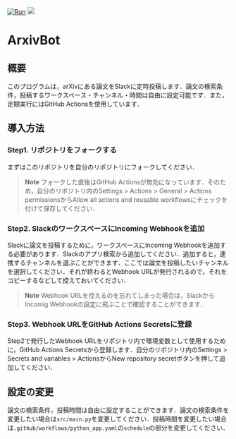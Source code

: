 [![Run](https://github.com/haruto2001/ArxivBot/actions/workflows/python_app.yaml/badge.svg)](https://github.com/haruto2001/ArxivBot/actions/workflows/python_app.yaml)
![](https://img.shields.io/github/languages/code-size/haruto2001/ArxivBot?color=success)

# ArxivBot

## 概要
このプログラムは，arXivにある論文をSlackに定時投稿します．論文の検索条件，投稿するワークスペース・チャンネル・時間は自由に設定可能です．また，定期実行にはGitHub Actionsを使用しています．

## 導入方法
### Step1. リポジトリをフォークする
まずはこのリポジトリを自分のリポジトリにフォークしてください．

>**Note**
>フォークした直後はGitHub Actionsが無効になっています．そのため，自分のリポジトリ内のSettings > Actions > General > Actions permissionsからAllow all actions and reusable workflowsにチェックを付けて保存してください．

### Step2. SlackのワークスペースにIncoming Webhookを追加
Slackに論文を投稿するために，ワークスペースにIncoming Webhookを追加する必要があります．Slackのアプリ検索から追加してください．追加すると，連携するチャンネルを選ぶことができます．ここでは論文を投稿したいチャンネルを選択してください．それが終わるとWebhook URLが発行されるので，それをコピーするなどして控えておいてください．

>**Note**
>Webhook URLを控えるのを忘れてしまった場合は，SlackからIncomig Webhookの設定に飛ぶことで確認することができます．

### Step3. Webhook URLをGitHub Actions Secretsに登録
Step2で発行したWebhook URLをリポジトリ内で環境変数として使用するために，GitHub Actions Secretsから登録します．自分のリポジトリ内のSettings > Secrets and variables > ActionsからNew repository secretボタンを押して追加してください．

## 設定の変更
論文の検索条件，投稿時間は自由に設定することができます．論文の検索条件を変更したい場合は`src/main.py`を変更してください．投稿時間を変更したい場合は`.github/workflows/python_app.yaml`の`schedule`の部分を変更してください．